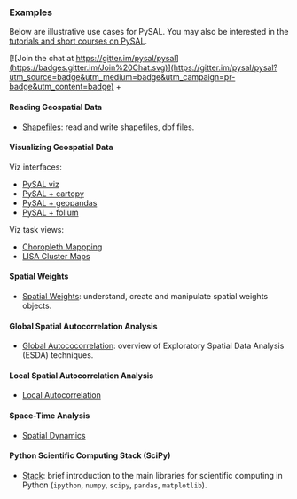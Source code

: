 ### Examples

Below are illustrative use cases for PySAL. You may also be interested in the [tutorials and short courses on PySAL](https://github.com/pysal/notebooks/blob/master/courses.md).

[![Join the chat at https://gitter.im/pysal/pysal](https://badges.gitter.im/Join%20Chat.svg)](https://gitter.im/pysal/pysal?utm_source=badge&utm_medium=badge&utm_campaign=pr-badge&utm_content=badge)
+

#### Reading Geospatial Data
* [Shapefiles](http://nbviewer.ipython.org/urls/raw.github.com/pysal/notebooks/master/PySAL_io.ipynb): read and write shapefiles, dbf files.

#### Visualizing Geospatial Data

Viz interfaces:

* [PySAL viz](http://nbviewer.ipython.org/github/pysal/pysal/blob/master/pysal/contrib/viz/mapping_guide.ipynb?create=1)
* [PySAL + cartopy](http://nbviewer.ipython.org/gist/darribas/9a0d3b6177b7ca6be007/london_boroughs.ipynb)
* [PySAL + geopandas](https://github.com/geopandas/geopandas/blob/master/examples/choropleths.ipynb)
* [PySAL + folium](https://gist.github.com/sjsrey/6802208)

Viz task views:

* [Choropleth Mappping](https://github.com/sjsrey/aerus2015/blob/master/esda/03_choropleth_mapping.ipynb)
* [LISA Cluster Maps](http://nbviewer.ipython.org/urls/gist.githubusercontent.com/darribas/657e0568df7a63362762/raw/pysal_lisa_maps.ipynb)


#### Spatial Weights

* [Spatial Weights](http://nbviewer.ipython.org/urls/raw.github.com/pysal/notebooks/master/PySAL_weights.ipynb): understand, create and manipulate spatial weights objects.

#### Global Spatial Autocorrelation Analysis

* [Global Autococorrelation](http://nbviewer.ipython.org/urls/raw.github.com/pysal/notebooks/master/PySAL_esda.ipynb): overview of Exploratory Spatial Data Analysis (ESDA) techniques.

#### Local Spatial Autocorrelation Analysis

* [Local Autocorrelation](https://github.com/sjsrey/aerus2015/blob/master/esda/10_local_south.ipynb)


#### Space-Time Analysis

* [Spatial Dynamics](https://github.com/sjsrey/aerus2015/blob/master/esda/12_spatial_dynamics.ipynb)




#### Python Scientific Computing Stack (SciPy)
* [Stack](http://nbviewer.ipython.org/urls/raw.github.com/pysal/notebooks/master/intro_scicomp_python.ipynb): brief introduction to the main libraries for scientific computing in Python (`ipython`, `numpy`, `scipy`, `pandas`, `matplotlib`).


[jupyter]: https://jupyter.org
